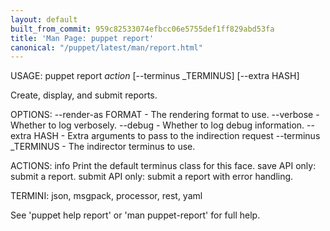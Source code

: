 ```yaml
---
layout: default
built_from_commit: 959c82533074efbcc06e5755def1ff829abd53fa
title: 'Man Page: puppet report'
canonical: "/puppet/latest/man/report.html"
---
```


<div class='mp'>
<p>USAGE: puppet report <var>action</var> [--terminus _TERMINUS] [--extra HASH]</p>

<p>Create, display, and submit reports.</p>

<p>OPTIONS:
  --render-as FORMAT             - The rendering format to use.
  --verbose                      - Whether to log verbosely.
  --debug                        - Whether to log debug information.
  --extra HASH                   - Extra arguments to pass to the indirection
                                   request
  --terminus _TERMINUS           - The indirector terminus to use.</p>

<p>ACTIONS:
  info      Print the default terminus class for this face.
  save      API only: submit a report.
  submit    API only: submit a report with error handling.</p>

<p>TERMINI: json, msgpack, processor, rest, yaml</p>

<p>See 'puppet help report' or 'man puppet-report' for full help.</p>

</div>
